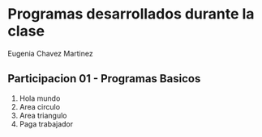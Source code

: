 # Programas desarrollados durante la clase

Eugenia Chavez Martinez

## Participacion 01 - Programas Basicos
1. Hola mundo
2. Area circulo
3. Area triangulo
4. Paga trabajador